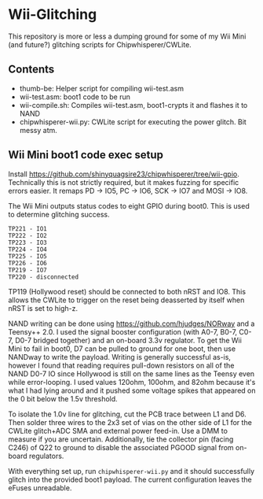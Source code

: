 # Wii-Glitching

This repository is more or less a dumping ground for some of my Wii Mini (and future?) glitching scripts for Chipwhisperer/CWLite.

## Contents

- thumb-be: Helper script for compiling wii-test.asm
- wii-test.asm: boot1 code to be run
- wii-compile.sh: Compiles wii-test.asm, boot1-crypts it and flashes it to NAND
- chipwhisperer-wii.py: CWLite script for executing the power glitch. Bit messy atm.

## Wii Mini boot1 code exec setup

Install https://github.com/shinyquagsire23/chipwhisperer/tree/wii-gpio. Technically this is not strictly required, but it makes fuzzing for specific errors easier. It remaps PD -> IO5, PC -> IO6, SCK -> IO7 and MOSI -> IO8.

The Wii Mini outputs status codes to eight GPIO during boot0. This is used to determine glitching success.

```
TP221 - IO1
TP222 - IO2
TP223 - IO3
TP224 - IO4
TP225 - IO5
TP226 - IO6
TP219 - IO7
TP220 - disconnected
```

TP119 (Hollywood reset) should be connected to both nRST and IO8. This allows the CWLite to trigger on the reset being deasserted by itself when nRST is set to high-z.

NAND writing can be done using https://github.com/hjudges/NORway and a Teensy++ 2.0. I used the signal booster configuration (with A0-7, B0-7, C0-7, D0-7 bridged together) and an on-board 3.3v regulator. To get the Wii Mini to fail in boot0, D7 can be pulled to ground for one boot, then use NANDway to write the payload. Writing is generally successful as-is, however I found that reading requires pull-down resistors on all of the NAND D0-7 IO since Hollywood is still on the same lines as the Teensy even while error-looping. I used values 120ohm, 100ohm, and 82ohm because it's what I had lying around and it pushed some voltage spikes that appeared on the 0 bit below the 1.5v threshold.

To isolate the 1.0v line for glitching, cut the PCB trace between L1 and D6. Then solder three wires to the 2x3 set of vias on the other side of L1 for the CWLite glitch+ADC SMA and external power feed-in. Use a DMM to measure if you are uncertain. Additionally, tie the collector pin (facing C246) of Q22 to ground to disable the associated PGOOD signal from on-board regulators.

With everything set up, run `chipwhisperer-wii.py` and it should successfully glitch into the provided boot1 payload. The current configuration leaves the eFuses unreadable.

